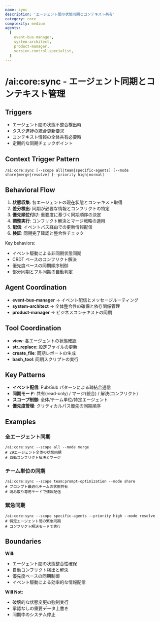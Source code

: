 ```yaml
---
name: sync
description: 'エージェント間の状態同期とコンテキスト共有'
category: core
complexity: medium
agents:
  [
    event-bus-manager,
    system-architect,
    product-manager,
    version-control-specialist,
  ]
---
```


# /ai:core:sync - エージェント同期とコンテキスト管理

## Triggers

- エージェント間の状態不整合検出時
- タスク進捗の統合更新要求
- コンテキスト情報の全体共有必要時
- 定期的な同期チェックポイント

## Context Trigger Pattern

```
/ai:core:sync [--scope all|team|specific-agents] [--mode share|merge|resolve] [--priority high|normal]
```

## Behavioral Flow

1. **状態収集**: 各エージェントの現在状態とコンテキスト取得
2. **差分検出**: 同期が必要な情報とコンフリクトの特定
3. **優先順位付け**: 重要度に基づく同期順序の決定
4. **調整実行**: コンフリクト解決とマージ戦略の適用
5. **配信**: イベントバス経由での更新情報配信
6. **検証**: 同期完了確認と整合性チェック

Key behaviors:

- イベント駆動による非同期状態同期
- CRDT ベースのコンフリクト解決
- 優先度ベースの同期順序制御
- 部分同期とフル同期の自動判定

## Agent Coordination

- **event-bus-manager** → イベント配信とメッセージルーティング
- **system-architect** → 全体整合性の確保と依存関係管理
- **product-manager** → ビジネスコンテキストの同期

## Tool Coordination

- **view**: 各エージェントの状態確認
- **str_replace**: 設定ファイルの更新
- **create_file**: 同期レポートの生成
- **bash_tool**: 同期スクリプトの実行

## Key Patterns

- **イベント配信**: Pub/Sub パターンによる疎結合通信
- **同期モード**: 共有(read-only) / マージ(統合) / 解決(コンフリクト)
- **スコープ制御**: 全体/チーム単位/特定エージェント
- **優先度管理**: クリティカルパス優先の同期順序

## Examples

### 全エージェント同期

```
/ai:core:sync --scope all --mode merge
# 29エージェント全体の状態同期
# 自動コンフリクト解決とマージ
```

### チーム単位の同期

```
/ai:core:sync --scope team:prompt-optimization --mode share
# プロンプト最適化チームの状態共有
# 読み取り専用モードで情報配信
```

### 緊急同期

```
/ai:core:sync --scope specific-agents --priority high --mode resolve
# 特定エージェント間の緊急同期
# コンフリクト解決モードで実行
```

## Boundaries

**Will:**

- エージェント間の状態整合性確保
- 自動コンフリクト検出と解決
- 優先度ベースの同期制御
- イベント駆動による効率的な情報配信

**Will Not:**

- 破壊的な状態変更の強制実行
- 承認なしの重要データ上書き
- 同期中のシステム停止
